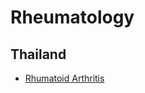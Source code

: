 # Rheumatology

## Thailand
* [Rhumatoid Arthritis](https://thairheumatology.org/phocadownload/73/Guideline_007.pdf)